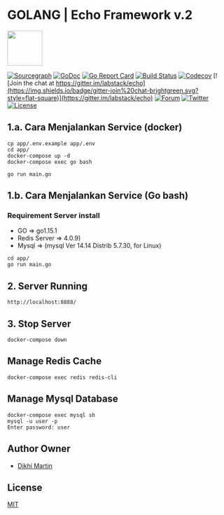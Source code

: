 # GOLANG | Echo Framework v.2
<a href="https://echo.labstack.com"><img height="80" src="https://cdn.labstack.com/images/echo-logo.svg"></a>

[![Sourcegraph](https://sourcegraph.com/github.com/labstack/echo/-/badge.svg?style=flat-square)](https://sourcegraph.com/github.com/labstack/echo?badge)
[![GoDoc](http://img.shields.io/badge/go-documentation-blue.svg?style=flat-square)](http://godoc.org/github.com/labstack/echo)
[![Go Report Card](https://goreportcard.com/badge/github.com/labstack/echo?style=flat-square)](https://goreportcard.com/report/github.com/labstack/echo)
[![Build Status](http://img.shields.io/travis/labstack/echo.svg?style=flat-square)](https://travis-ci.org/labstack/echo)
[![Codecov](https://img.shields.io/codecov/c/github/labstack/echo.svg?style=flat-square)](https://codecov.io/gh/labstack/echo)
[![Join the chat at https://gitter.im/labstack/echo](https://img.shields.io/badge/gitter-join%20chat-brightgreen.svg?style=flat-square)](https://gitter.im/labstack/echo)
[![Forum](https://img.shields.io/badge/community-forum-00afd1.svg?style=flat-square)](https://forum.labstack.com)
[![Twitter](https://img.shields.io/badge/twitter-@labstack-55acee.svg?style=flat-square)](https://twitter.com/labstack)
[![License](http://img.shields.io/badge/license-mit-blue.svg?style=flat-square)](https://raw.githubusercontent.com/labstack/echo/master/LICENSE)


## 1.a. Cara Menjalankan Service (docker)
``` shell
cp app/.env.example app/.env
cd app/
docker-compose up -d
docker-compose exec go bash
```
```shell
go run main.go
```


## 1.b. Cara Menjalankan Service (Go bash)
### Requirement Server install
- GO            => go1.15.1
- Redis Server  => 4.0.9)
- Mysql         => (mysql  Ver 14.14 Distrib 5.7.30, for Linux)

 ``` shell
 cd app/
 go run main.go 
 ```
 
 
## 2. Server Running
```shell
http://localhost:8888/
```

## 3. Stop Server
```shell
docker-compose down
```


## Manage Redis Cache
```shell
docker-compose exec redis redis-cli
```

## Manage Mysql Database
```shell
docker-compose exec mysql sh 
mysql -u user -p
Enter password: user
```


## Author Owner
- [Dikhi Martin](https://www.linkedin.com/in/dikhi-martin/)

## License
[MIT](https://github.com/labstack/echo/blob/master/LICENSE)

